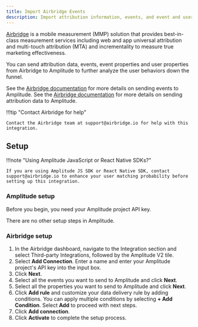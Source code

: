 ```yaml
---
title: Import Airbridge Events
description: Import attribution information, events, and event and user properties from Airbridge in just a few clicks.
---
```


[Airbridge](https://www.airbridge.io) is a mobile measurement (MMP) solution that provides best-in-class measurement services including web and app universal attribution and multi-touch attribution (MTA) and incrementality to measure true marketing effectiveness.

You can send attribution data, events, event properties and user properties from Airbridge to Amplitude to further analyze the user behaviors down the funnel. 

See the [Airbridge documentation](https://help.airbridge.io/hc/en-us/articles/900005331643#amplitude-v2-integration-http-api) for more details on sending events to Amplitude. See the [Airbridge documentation](https://help.airbridge.io/hc/en-us/articles/900005331643#amplitude-v1-integration-attribution-api) for more details on sending attribution data to Amplitude. 

!!!tip "Contact Airbridge for help"

    Contact the Airbridge team at support@airbridge.io for help with this integration.

## Setup

!!!note "Using Amplitude JavaScript or React Native SDKs?"

    If you are using Amplitude JS SDK or React Native SDK, contact support@airbridge.io to enhance your user matching probability before setting up this integration.

### Amplitude setup 

Before you begin, you need your Amplitude project API key. 

There are no other setup steps in Amplitude.

### Airbridge setup

1. In the Airbridge dashboard, navigate to the Integration section and select Third-party Integrations, followed by the Amplitude V2 tile.
2. Select **Add Connection**. Enter a name and enter your Amplitude project's API key into the input box. 
3. Click **Next**.
4. Select all the events you want to send to Amplitude and click **Next**.
5. Select all the properties you want to send to Amplitude and click **Next**.
6. Click **Add rule** and customize your data delivery rule by adding conditions. You can apply multiple conditions by selecting **+ Add Condition**. Select **Add** to proceed with next steps.
7. Click **Add connection**.
8. Click **Activate** to complete the setup process.
